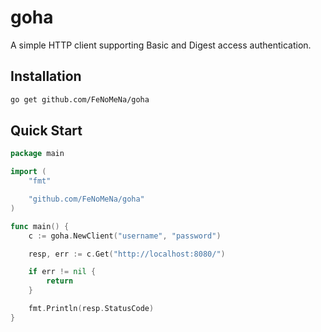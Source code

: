 # goha
A simple HTTP client supporting Basic and Digest access authentication.

## Installation

```bash
go get github.com/FeNoMeNa/goha
```

## Quick Start

```go
package main

import (
	"fmt"

	"github.com/FeNoMeNa/goha"
)

func main() {
	c := goha.NewClient("username", "password")

	resp, err := c.Get("http://localhost:8080/")

	if err != nil {
		return
	}

	fmt.Println(resp.StatusCode)
}
```
